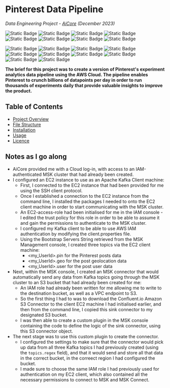 # Pinterest Data Pipeline

*Data Engineering Project - [AiCore](https://www.theaicore.com/) (December 2023)*


![Static Badge](https://img.shields.io/badge/Skills%20%26%20Knowledge-A8B78B) ![Static Badge](https://img.shields.io/badge/Big%20data-8A2BE2) ![Static Badge](https://img.shields.io/badge/Data%20ingestion-8A2BE2) ![Static Badge](https://img.shields.io/badge/Data%20Governance%20and%20Quality-8A2BE2) ![Static Badge](https://img.shields.io/badge/ETL-8A2BE2) ![Static Badge](https://img.shields.io/badge/Streaming-8A2BE2) ![Static Badge](https://img.shields.io/badge/AWS%20cloud-8A2BE2) ![Static Badge](https://img.shields.io/badge/Batch%20processing-8A2BE2)

![Static Badge](https://img.shields.io/badge/Languages,%20Tools%20%26%20Libraries-A8B78B) ![Static Badge](https://img.shields.io/badge/Python-8A2BE2) ![Static Badge](https://img.shields.io/badge/AWS%20MSK-8A2BE2) ![Static Badge](https://img.shields.io/badge/Amazon%20EC2-8A2BE2) ![Static Badge](https://img.shields.io/badge/Apache%20Kafka-8A2BE2) ![Static Badge](https://img.shields.io/badge/IAM%20MSK%20Authentication-8A2BE2) ![Static Badge](https://img.shields.io/badge/MSK%20Connect-8A2BE2) ![Static Badge](https://img.shields.io/badge/AWS%20S3-8A2BE2) ![Static Badge](https://img.shields.io/badge/API%20Gateway-8A2BE2) ![Static Badge](https://img.shields.io/badge/Command%20line-8A2BE2)

**The brief for this project was to create a version of Pinterest's experiment analytics data pipeline using the AWS Cloud. The pipeline enables Pinterest to crunch billions of datapoints per day in order to run thousands of experiments daily that provide valuable insights to improve the product.**


## Table of Contents
* [Project Overview](#project-overview)
* [File Structure](#file-structure)
* [Installation](#installation)
* [Usage](#usage)
* [Licence](#licence)

## Notes as I go along
- AiCore provided me with a Cloud log-in, with access to an IAM-authenticated MSK cluster that had already been created.
- I configured an EC2 instance to use as an Apache Kafka Client machine:
  - First, I connected to the EC2 instance that had been provided for me using the SSH client protocol.
  - Once I established a connection to the EC2 instance from the command line, I installed the packages I needed to onto the EC2 client machine in order to start communicating with the MSK cluster.
  - An EC2-access-role had been initialised for me in the IAM console - I edited the trust policy for this role in order to be able to assume it and gain the permissions to authenticate to the MSK cluster.
  - I configured my Kafka client to be able to use AWS IAM authentication by modifying the client.properties file.
  - Using the Bootstrap Servers String retrieved from the MSK Management console, I created three topics via the EC2 client machine:
    - <my_UserId>.pin for the Pinterest posts data
    - <my_UserId>.geo for the post geolocation data
    - <my_UserId>.user for the post user data
- Next, within the MSK console, I created an MSK connector that would automatically send any data from Kafka topics going through the MSK cluster to an S3 bucket that had already been created for me:
  - An IAM role had already been written for me allowing me to write to the destination bucket, as well as a VPC endpoint to S3.
  - So the first thing I had to was to download the Confluent.io Amazon S3 Connector to the client EC2 machine I had initialised earlier, and then from the command line, I copied this sink connector to my designated S3 bucket.
  - I was then able to create a custom plugin in the MSK console containing the code to define the logic of the sink connector, using this S3 connector object.
- The next stage was to use this custom plugin to create the connector.
  - I configured the settings to make sure that the connector would pick up data from all three Kafka topics I had previously created (using the `topics.regex` field), and that it would send and store all that data in the correct bucket, in the correect region I had configured the bucket.
  - I made sure to choose the same IAM role I had previously used for authentication on my EC2 client, which also contained all the necessary permissions to connect to MSK and MSK Connect.
